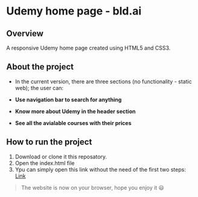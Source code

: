 # Udemy home page - bld.ai

## Overview

A responsive Udemy home page created using HTML5 and CSS3.

## About the project

- In the current version, there are three sections (no functionality - static web); the user can:

- **Use navigation bar to search for anything**
- **Know more about Udemy in the header section**
- **See all the avialable courses with their prices**

## How to run the project

1. Download or clone it this reposatory.
2. Open the index.html file
3. Ypu can simply open this link without the need of the first two steps: <a href="https://ahmedelsayed200.github.io/Udemy-frontend-one-page-bldai/" target="_blank">Link</a>

> The website is now on your browser, hope you enjoy it 😃
